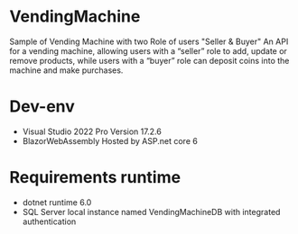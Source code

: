 # VendingMachine
Sample of Vending Machine with two Role of users "Seller & Buyer"
An API for a vending machine, allowing users with a “seller” role to add, update or remove products, while users with a “buyer” role can deposit coins into the machine and make purchases.

# Dev-env
* Visual Studio 2022 Pro Version 17.2.6
* BlazorWebAssembly Hosted by ASP.net core 6

# Requirements runtime
* dotnet runtime 6.0
* SQL Server local instance named VendingMachineDB with integrated authentication
